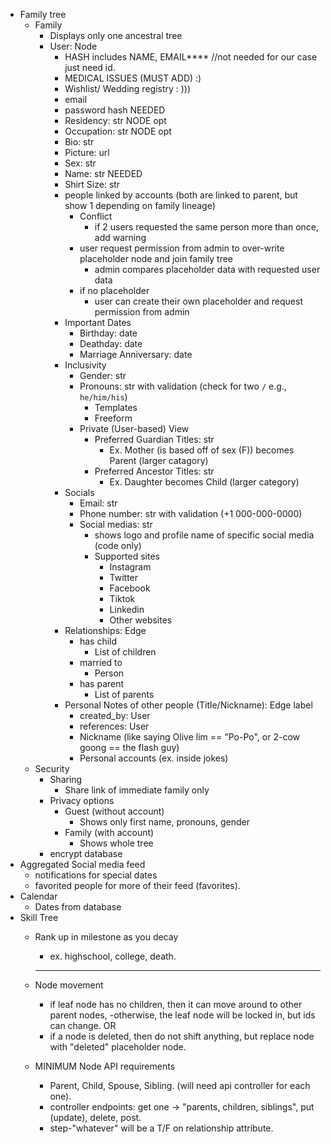 - Family tree
  - Family
    - Displays only one ancestral tree
    - User: Node
      - HASH includes NAME, EMAIL**** //not needed for our case just need id.
      - MEDICAL ISSUES (MUST ADD) :)
      - Wishlist/ Wedding registry : )))
      - email 
      - password hash NEEDED
      - Residency: str NODE opt
      - Occupation: str NODE opt
      - Bio: str
      - Picture: url
      - Sex: str 
      - Name: str NEEDED
      - Shirt Size: str
      - people linked by accounts (both are linked to parent, but show 1 depending on family lineage)
        - Conflict
          - if 2 users requested the same person more than once, add warning
        - user request permission from admin to over-write placeholder node and join family tree
          - admin compares placeholder data with requested user data
        - if no placeholder
          - user can create their own placeholder and request permission from admin
      - Important Dates
        - Birthday: date
        - Deathday: date
        - Marriage Anniversary: date
      - Inclusivity
        - Gender: str
        - Pronouns: str with validation (check for two `/` e.g., `he/him/his`)
          - Templates
          - Freeform
        - Private (User-based) View
          - Preferred Guardian Titles: str
            - Ex. Mother (is based off of sex (F)) becomes Parent (larger catagory)
          - Preferred Ancestor Titles: str
            - Ex. Daughter becomes Child (larger category)
      - Socials
        - Email: str
        - Phone number: str with validation (+1 000-000-0000)
        - Social medias: str
          - shows logo and profile name of specific social media (code only)
          - Supported sites
            - Instagram
            - Twitter
            - Facebook
            - Tiktok
            - Linkedin
            - Other websites
      - Relationships: Edge
        - has child
          - List of children
        - married to
          - Person
        - has parent
          - List of parents
      - Personal Notes of other people (Title/Nickname): Edge label
        - created_by: User
        - references: User
        - Nickname (like saying Olive lim == "Po-Po", or 2-cow goong == the flash guy)
        - Personal accounts (ex. inside jokes)
  - Security
    - Sharing
      - Share link of immediate family only
    - Privacy options
      - Guest (without account)
        - Shows only first name, pronouns, gender
      - Family (with account)
        - Shows whole tree
    - encrypt database
- Aggregated Social media feed
  - notifications for special dates
  - favorited people for more of their feed (favorites).
- Calendar
  - Dates from database
- Skill Tree
  - Rank up in milestone as you decay 
    - ex. highschool, college, death.

    --------------------------------------------------------------------------------------

  - Node movement 
    - if leaf node has no children, then it can move around to other parent nodes, 
      -otherwise, the leaf node will be locked in, but ids can change.
    OR
    - if a node is deleted, then do not shift anything, but replace node with "deleted" placeholder node.
  
  - MINIMUM Node API requirements
    - Parent, Child, Spouse, Sibling. (will need api controller for each one).
    - controller endpoints: get one -> "parents, children, siblings",
                            put (update), 
                            delete, 
                            post.
    - step-"whatever" will be a T/F on relationship attribute.